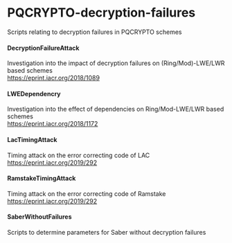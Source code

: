 # PQCRYPTO-decryption-failures
Scripts relating to decryption failures in PQCRYPTO schemes

#### DecryptionFailureAttack
Investigation into the impact of decryption failures on (Ring/Mod)-LWE/LWR based schemes  
https://eprint.iacr.org/2018/1089 

#### LWEDependencry
Investigation into the effect of dependencies on Ring/Mod-LWE/LWR based schemes  
https://eprint.iacr.org/2018/1172

#### LacTimingAttack
Timing attack on the error correcting code of LAC  
https://eprint.iacr.org/2019/292

#### RamstakeTimingAttack
Timing attack on the error correcting code of Ramstake  
https://eprint.iacr.org/2019/292

#### SaberWithoutFailures
Scripts to determine parameters for Saber without decryption failures
